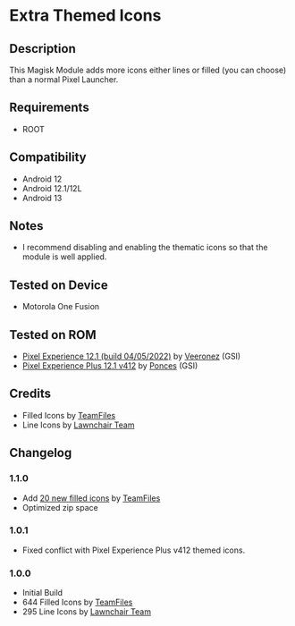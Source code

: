 # Extra Themed Icons

## Description
This Magisk Module adds more icons either lines or filled (you can choose) than a normal Pixel Launcher.

## Requirements
- ROOT

## Compatibility
- Android 12
- Android 12.1/12L
- Android 13

## Notes
- I recommend disabling and enabling the thematic icons so that the module is well applied.

## Tested on Device
- Motorola One Fusion

## Tested on ROM
- [Pixel Experience 12.1 (build 04/05/2022)](https://t.me/MotoUpdatesbr/13) by [Veeronez](https://t.me/Veeronez "Veeronez in Telegram") (GSI)
- [Pixel Experience Plus 12.1 v412](https://github.com/ponces/treble_build_pe/releases/tag/v412-plus) by [Ponces](https://github.com/ponces "Ponces in GitHub") (GSI)

## Credits
- Filled Icons by [TeamFiles](https://t.me/modulesrepo "Modules Repository | Team Files™")
- Line Icons by [Lawnchair Team](https://t.me/lawnchairci "Lawnchair News")

## Changelog
### 1.1.0
- Add [20 new filled icons](https://telegra.ph/Reserved-04-14 "New icons for version 1.1.0") by [TeamFiles](https://t.me/modulesrepo "Modules Repository | Team Files™")
- Optimized zip space

### 1.0.1
- Fixed conflict with Pixel Experience Plus v412 themed icons.

### 1.0.0
- Initial Build
- 644 Filled Icons by [TeamFiles](https://t.me/modulesrepo "Modules Repository | Team Files™")
- 295 Line Icons by [Lawnchair Team](https://t.me/lawnchairci "Lawnchair News")
